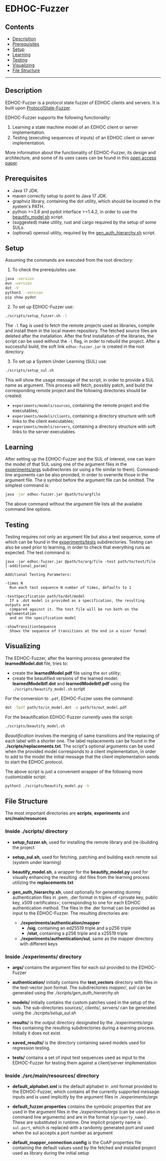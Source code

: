 # EDHOC-Fuzzer

## Contents

* [Description](#description)
* [Prerequisites](#prerequisites)
* [Setup](#setup)
* [Learning](#learning)
* [Testing](#testing)
* [Visualizing](#visualizing)
* [File Structure](#file-structure)

--------

## Description

EDHOC-Fuzzer is a protocol state fuzzer of EDHOC clients and servers.
It is built upon [ProtocolState-Fuzzer](https://github.com/protocol-fuzzing/protocol-state-fuzzer).

EDHOC-Fuzzer supports the following functionality:

1. Learning a state machine model of an EDHOC client or server implementation.
2. Testing (executing sequences of inputs) of an EDHOC client or server implementation.

More information about the functionality of EDHOC-Fuzzer, its design and architecture, and some of its uses cases
can be found in this [open access paper](https://dl.acm.org/doi/10.1145/3597926.3604922).

## Prerequisites

* Java 17 JDK.
* maven correctly setup to point to Java 17 JDK.
* graphviz library, containing the dot utility, which should be located in the system's PATH.
* python >=3.6 and pydot interface >=1.4.2, in order to use the [beautify_model.sh](scripts/beautify_model.sh) script.
* (suggested) make utility, rust and cargo required by the setup of some SULs.
* (optional) openssl utility, required by the [gen_auth_hierarchy.sh](scripts/gen_auth_hierarchy.sh) script.

## Setup

Assuming the commands are executed from the root directory:

1. To check the prerequisites use:
```bash
java -version
mvn -version
dot -V
python3 --version
pip show pydot
```

2. To set up EDHOC-Fuzzer use:
```bash
./scripts/setup_fuzzer.sh -l
```
The `-l` flag is used to fetch the remote projects used as libraries, compile and install them in the local maven repository.
The fetched source files are deleted after the installation. After the first installation of the libraries, the script can
be used without the `-l` flag, in order to rebuild the project. After a successful build, the soft link `edhoc-fuzzer.jar`
is created in the root directory.

3. To set up a System Under Learning (SUL) use:
```bash
./scripts/setup_sul.sh
```
This will show the usage message of the script, in order to provide a SUL name as argument.
This process will fetch, possibly patch, and build the corresponding remote project and the following directories should be created:
* `experiments/models/sources`, containing the remote project and the executables;
* `experiments/models/clients`, containing a directory structure with soft links to the client executables;
* `experiments/models/servers`, containing a directory structure with soft links to the server executables.


## Learning
After setting up the EDHOC-Fuzzer and the SUL of interest, one can learn the model of that SUL
using one of the argument files in the [experiments/args](experiments/args) subdirectories
(or using a file similar to them).
Command-line arguments can be also provided, in order to overwrite those in the argument file.
The `@` symbol before the argument file can be omitted.
The simplest command is:
```bash
java -jar edhoc-fuzzer.jar @path/to/argfile
```
The above command without the argument file lists all the available command line options.


## Testing
Testing requires not only an argument file but also a test sequence, some of which can be found
in the [experiments/tests](experiments/tests) subdirectories. Testing can also be used prior to learning,
in order to check that everything runs as expected. The test command is:
```
java -jar edhoc-fuzzer.jar @path/to/arg/file -test path/to/test/file [-additional_param]

Additional Testing Parameters:

-times N
  Run each test sequence N number of times, defaults to 1

-testSpecification path/to/dot/model
  If a .dot model is provided as a specification, the resulting outputs are
  compared against it. The test file will be run both on the implementation
  and on the specification model

-showTransitionSequence
  Shows the sequence of transitions at the end in a nicer format
```


## Visualizing
The EDHOC-Fuzzer, after the learning process generated the **learnedModel.dot** file, tries to:

* create the **learnedModel.pdf** file using the `dot` utility;
* create the beautified versions of the learned model: **learnedModelbtf.dot** and **learnedModelbtf.pdf**
  using the `./scripts/beautify_model.sh` script

For the conversion to `.pdf`, EDHOC-Fuzzer uses the command:
```bash
dot -Tpdf path/to/in_model.dot -o path/to/out_model.pdf
```

For the beautification EDHOC-Fuzzer *currently* uses the script:
```bash
./scripts/beautify_model.sh
```
*Beautification* involves the merging of same transitions and the replacing of
each label with a shorter one. The label replacements can be found in the **./scripts/replacements.txt**.
The script's optional arguments can be used when the provided model corresponds
to a client implementation, in order to add to the model the initial message that
the client implementation sends to start the EDHOC protocol.

The above script is just a convenient wrapper of the following more customizable script:
```bash
python3 ./scripts/beautify_model.py -h
```


## File Structure

The most important directories are **scripts**, **experiments** and **src/main/resources**

### Inside ./scripts/ directory

* **setup_fuzzer.sh**, used for installing the remote library and (re-)building the project


* **setup_sul.sh**, used for fetching, patching and building each remote sul (system under learning)


* **beautify_model.sh**, a wrapper for the **beautify_model.py** used for visually enhancing the resulting .dot files from
the learning process utilizing the **replacements.txt**


* **gen_auth_hierarchy.sh**, used optionally for generating dummy authentication files in .pem, .der format in triples of
<private key, public key, x509 certificates>; corresponding to one for each EDHOC authentication method.
The files in the .der format can be provided as input to the EDHOC-Fuzzer. The resulting directories are:
  * **./experiments/authentication/mapper**
    * **/sig**, containing an ed25519 triple and a p256 triple
    * **/stat**, containing a p256 triple and a x25519 triple
  * **./experiments/authentication/sul**, same as the mapper directory with different keys


### Inside ./experiments/ directory

* **args/** contains the argument files for each sul provided to the EDHOC-Fuzzer


* **authentication/** initially contains the **test_vectors** directory with files in the test-vector json format.
The subdirectories *mapper/*, *sul/* can be generated using the *./scripts/gen_auth_hierarchy.sh*


* **models/** initially contains the custom patches used in the setup of the suls. The sub-directories
*sources/*, *clients/*, *servers/* can be generated using the *./scripts/setup_sul.sh*


* **results/** is the output directory designated by the *./experiments/args* files containing the resulting
subdirectories during a learning process. Initially it does not exist

* **saved_results/** is the directory containing saved models used for regression testing.

* **tests/** contains a set of input test sequences used as input to the EDHOC-Fuzzer for testing them against
a client/server implementation


### Inside ./src/main/resources/ directory

* **default_alphabet.xml** is the default alphabet in .xml format provided to the EDHOC-Fuzzer, which contains all the
currently supported message inputs and is used implicitly by the argument files in *./experiments/args*


* **default_fuzzer.properties** contains the symbolic properties that are used in the argument files in the
*./experiments/args* (can be used also in command line arguments) and are in the format `${property_name}`.
These are substituted in runtime. One implicit property name is `sul.port`, which is replaced with a randomly generated
port and used when the sul accepts a port number as argument


* **default_mapper_connection.config** is the CoAP properties file containing the default values used by
the fetched and installed project used as library during the initial setup
